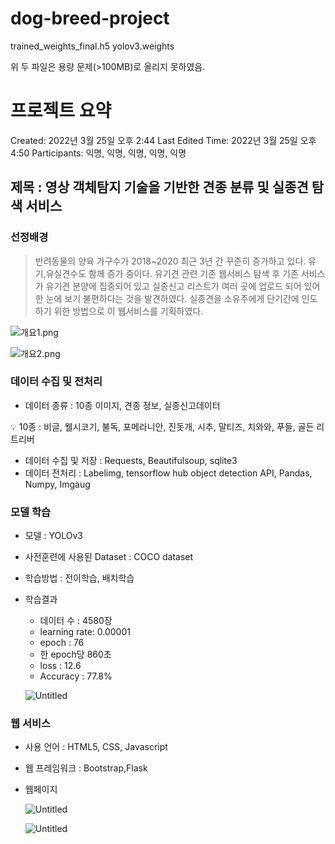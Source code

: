 # dog-breed-project

trained_weights_final.h5
yolov3.weights

위 두 파일은 용량 문제(>100MB)로 올리지 못하였음.

# 프로젝트 요약

Created: 2022년 3월 25일 오후 2:44
Last Edited Time: 2022년 3월 25일 오후 4:50
Participants: 익명, 익명, 익명, 익명, 익명

## 제목 : 영상 객체탐지 기술을 기반한 견종 분류 및 실종견 탐색 서비스

### 선정배경

> 반려동물의 양육 가구수가 2018~2020 최근 3년 간 꾸준히 증가하고 있다.  유기,유실견수도 함께 증가 중이다. 유기견 관련 기존 웹서비스 탐색 후 기존 서비스가 유기견 분양에 집중되어 있고 실종신고 리스트가 여러 곳에 업로드 되어 있어 한 눈에 보기 불편하다는 것을 발견하였다. 실종견을 소유주에게 단기간에 인도하기 위한 방법으로  이 웹서비스를 기획하였다.
> 

![개요1.png](https://user-images.githubusercontent.com/102518623/160393259-5a97c959-bd80-408f-8de0-f880061f4a81.png)

![개요2.png](https://user-images.githubusercontent.com/102518623/160393268-c8535667-5ac8-41f4-8e75-246c8ab456c1.png)

### 데이터 수집 및 전처리

- 데이터 종류 :  10종 이미지, 견종 정보, 실종신고데이터

<aside>
💡 10종 : 비글, 웰시코기, 불독, 포메라니안, 진돗개, 시추, 말티즈, 치와와, 푸들, 골든 리트리버

</aside>

- 데이터 수집 및 저장 : Requests, Beautifulsoup, sqlite3
- 데이터 전처리 : Labelimg, tensorflow hub object detection API, Pandas, Numpy, Imgaug

### 모델 학습

- 모델 :  YOLOv3
- 사전훈련에 사용된 Dataset : COCO dataset
- 학습방법 : 전이학습, 배치학습
- 학습결과
    - 데이터 수 : 4580장
    - learning rate: 0.00001
    - epoch : 76
    - 한 epoch당 860초
    - loss : 12.6
    - Accuracy : 77.8%
    
    ![Untitled](https://user-images.githubusercontent.com/102518623/160393252-7d3e12a3-c529-4edd-b407-b1ce54abd0a0.png)
    

### 웹 서비스

- 사용 언어 : HTML5, CSS, Javascript
- 웹 프레임워크 : Bootstrap,Flask
- 웹페이지
    
    ![Untitled](https://user-images.githubusercontent.com/102518623/160393095-03f06091-1f7e-46a1-b0ae-2deb9a7655e5.png)
    
    ![Untitled](https://user-images.githubusercontent.com/102518623/160393239-d12c879a-eee3-493a-9fb3-1228632efdf8.png)
